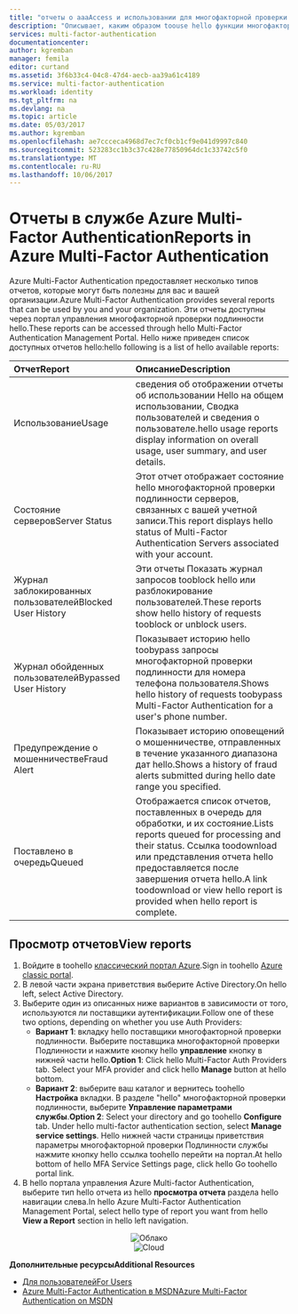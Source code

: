 ```yaml
---
title: "отчеты о aaaAccess и использовании для многофакторной проверки Подлинности Azure | Документы Microsoft"
description: "Описывает, каким образом toouse hello функции многофакторной проверки подлинности Azure - отчеты."
services: multi-factor-authentication
documentationcenter: 
author: kgremban
manager: femila
editor: curtand
ms.assetid: 3f6b33c4-04c8-47d4-aecb-aa39a61c4189
ms.service: multi-factor-authentication
ms.workload: identity
ms.tgt_pltfrm: na
ms.devlang: na
ms.topic: article
ms.date: 05/03/2017
ms.author: kgremban
ms.openlocfilehash: ae7ccceca4968d7ec7cf0cb1cf9e041d9997c840
ms.sourcegitcommit: 523283cc1b3c37c428e77850964dc1c33742c5f0
ms.translationtype: MT
ms.contentlocale: ru-RU
ms.lasthandoff: 10/06/2017
---
```

# <a name="reports-in-azure-multi-factor-authentication"></a><span data-ttu-id="af566-103">Отчеты в службе Azure Multi-Factor Authentication</span><span class="sxs-lookup"><span data-stu-id="af566-103">Reports in Azure Multi-Factor Authentication</span></span>
<span data-ttu-id="af566-104">Azure Multi-Factor Authentication предоставляет несколько типов отчетов, которые могут быть полезны для вас и вашей организации.</span><span class="sxs-lookup"><span data-stu-id="af566-104">Azure Multi-Factor Authentication provides several reports that can be used by you and your organization.</span></span> <span data-ttu-id="af566-105">Эти отчеты доступны через портал управления многофакторной проверки подлинности hello.</span><span class="sxs-lookup"><span data-stu-id="af566-105">These reports can be accessed through hello Multi-Factor Authentication Management Portal.</span></span> <span data-ttu-id="af566-106">Hello ниже приведен список доступных отчетов hello:</span><span class="sxs-lookup"><span data-stu-id="af566-106">hello following is a list of hello available reports:</span></span>

| <span data-ttu-id="af566-107">Отчет</span><span class="sxs-lookup"><span data-stu-id="af566-107">Report</span></span> | <span data-ttu-id="af566-108">Описание</span><span class="sxs-lookup"><span data-stu-id="af566-108">Description</span></span> |
|:--- |:--- |
| <span data-ttu-id="af566-109">Использование</span><span class="sxs-lookup"><span data-stu-id="af566-109">Usage</span></span> |<span data-ttu-id="af566-110">сведения об отображении отчеты об использовании Hello на общем использовании, Сводка пользователей и сведения о пользователе.</span><span class="sxs-lookup"><span data-stu-id="af566-110">hello usage reports display information on overall usage, user summary, and user details.</span></span> |
| <span data-ttu-id="af566-111">Состояние серверов</span><span class="sxs-lookup"><span data-stu-id="af566-111">Server Status</span></span> |<span data-ttu-id="af566-112">Этот отчет отображает состояние hello многофакторной проверки подлинности серверов, связанных с вашей учетной записи.</span><span class="sxs-lookup"><span data-stu-id="af566-112">This report displays hello status of Multi-Factor Authentication Servers associated with your account.</span></span> |
| <span data-ttu-id="af566-113">Журнал заблокированных пользователей</span><span class="sxs-lookup"><span data-stu-id="af566-113">Blocked User History</span></span> |<span data-ttu-id="af566-114">Эти отчеты Показать журнал запросов tooblock hello или разблокирование пользователей.</span><span class="sxs-lookup"><span data-stu-id="af566-114">These reports show hello history of requests tooblock or unblock users.</span></span> |
| <span data-ttu-id="af566-115">Журнал обойденных пользователей</span><span class="sxs-lookup"><span data-stu-id="af566-115">Bypassed User History</span></span> |<span data-ttu-id="af566-116">Показывает историю hello toobypass запросы многофакторной проверки подлинности для номера телефона пользователя.</span><span class="sxs-lookup"><span data-stu-id="af566-116">Shows hello history of requests toobypass Multi-Factor Authentication for a user's phone number.</span></span> |
| <span data-ttu-id="af566-117">Предупреждение о мошенничестве</span><span class="sxs-lookup"><span data-stu-id="af566-117">Fraud Alert</span></span> |<span data-ttu-id="af566-118">Показывает историю оповещений о мошенничестве, отправленных в течение указанного диапазона дат hello.</span><span class="sxs-lookup"><span data-stu-id="af566-118">Shows a history of fraud alerts submitted during hello date range you specified.</span></span> |
| <span data-ttu-id="af566-119">Поставлено в очередь</span><span class="sxs-lookup"><span data-stu-id="af566-119">Queued</span></span> |<span data-ttu-id="af566-120">Отображается список отчетов, поставленных в очередь для обработки, и их состояние.</span><span class="sxs-lookup"><span data-stu-id="af566-120">Lists reports queued for processing and their status.</span></span> <span data-ttu-id="af566-121">Ссылка toodownload или представления отчета hello предоставляется после завершения отчета hello.</span><span class="sxs-lookup"><span data-stu-id="af566-121">A link toodownload or view hello report is provided when hello report is complete.</span></span> |

## <a name="view-reports"></a><span data-ttu-id="af566-122">Просмотр отчетов</span><span class="sxs-lookup"><span data-stu-id="af566-122">View reports</span></span>
1. <span data-ttu-id="af566-123">Войдите в toohello [классический портал Azure](https://manage.windowsazure.com).</span><span class="sxs-lookup"><span data-stu-id="af566-123">Sign in toohello [Azure classic portal](https://manage.windowsazure.com).</span></span>
2. <span data-ttu-id="af566-124">В левой части экрана приветствия выберите Active Directory.</span><span class="sxs-lookup"><span data-stu-id="af566-124">On hello left, select Active Directory.</span></span>
3. <span data-ttu-id="af566-125">Выберите один из описанных ниже вариантов в зависимости от того, используются ли поставщики аутентификации.</span><span class="sxs-lookup"><span data-stu-id="af566-125">Follow one of these two options, depending on whether you use Auth Providers:</span></span>
   * <span data-ttu-id="af566-126">**Вариант 1**: вкладку hello поставщики многофакторной проверки подлинности. Выберите поставщика многофакторной проверки Подлинности и нажмите кнопку hello **управление** кнопку в нижней части hello.</span><span class="sxs-lookup"><span data-stu-id="af566-126">**Option 1**: Click hello Multi-Factor Auth Providers tab. Select your MFA provider and click hello **Manage** button at hello bottom.</span></span>
   * <span data-ttu-id="af566-127">**Вариант 2**: выберите ваш каталог и вернитесь toohello **Настройка** вкладки. В разделе "hello" многофакторной проверки подлинности, выберите **Управление параметрами службы**.</span><span class="sxs-lookup"><span data-stu-id="af566-127">**Option 2**: Select your directory and go toohello **Configure** tab. Under hello multi-factor authentication section, select **Manage service settings**.</span></span> <span data-ttu-id="af566-128">Hello нижней части страницы приветствия параметры многофакторной проверки Подлинности службы нажмите кнопку hello ссылка toohello перейти на портал.</span><span class="sxs-lookup"><span data-stu-id="af566-128">At hello bottom of hello MFA Service Settings page, click hello Go toohello portal link.</span></span>
4. <span data-ttu-id="af566-129">В hello портала управления Azure Multi-factor Authentication, выберите тип hello отчета из hello **просмотра отчета** раздела hello навигации слева.</span><span class="sxs-lookup"><span data-stu-id="af566-129">In hello Azure Multi-Factor Authentication Management Portal, select hello type of report you want from hello **View a Report** section in hello left navigation.</span></span>

<span data-ttu-id="af566-130"><center>![Облако](./media/multi-factor-authentication-manage-reports/report.png)</center></span><span class="sxs-lookup"><span data-stu-id="af566-130"><center>![Cloud](./media/multi-factor-authentication-manage-reports/report.png)</center></span></span>


<span data-ttu-id="af566-131">**Дополнительные ресурсы**</span><span class="sxs-lookup"><span data-stu-id="af566-131">**Additional Resources**</span></span>

* [<span data-ttu-id="af566-132">Для пользователей</span><span class="sxs-lookup"><span data-stu-id="af566-132">For Users</span></span>](end-user/multi-factor-authentication-end-user.md)
* [<span data-ttu-id="af566-133">Azure Multi-Factor Authentication в MSDN</span><span class="sxs-lookup"><span data-stu-id="af566-133">Azure Multi-Factor Authentication on MSDN</span></span>](https://msdn.microsoft.com/library/azure/dn249471.aspx)
